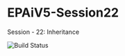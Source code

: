 # EPAiV5-Session22
Session - 22: Inheritance

![Build Status](https://github.com/aravindchakravarti/EPAiV5-Session22/actions/workflows/python-app.yml/badge.svg)
